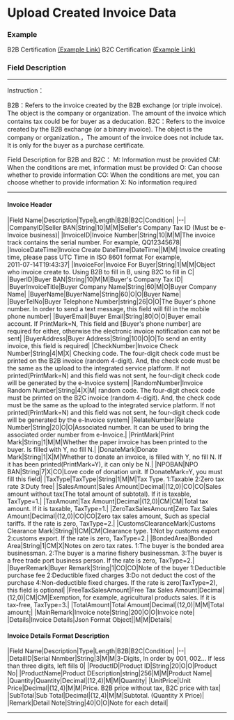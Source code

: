 # Upload Created Invoice Data

### Example
B2B Certification [(Example Link)](b2bJsonSample.html)
B2C Certification [(Example Link)](b2cJsonSample.html)
### Field Description 
---
Instruction：

B2B：Refers to the invoice created by the B2B exchange (or triple invoice). The object is the company or organization. The amount of the invoice which contains tax could be for buyer as a deducation.
B2C：Refers to the invoice created by the B2B exchange (or a binary invoice). The object is the company or organization.，The amount of the invoice does not include tax. It is only for the buyer as a purchase certificate.

Field Description for B2B and B2C：
M: Information must be provided
CM: When the conditions are met, information must be provided
O: Can choose whether to provide information
CO: When the conditions are met, you can choose whether to provide information
X: No information required

---

#### Invoice Header
|Field Name|Description|Type|Length|B2B|B2C|Condition|
|--|
|CompanyID|Seller BAN|String|10|M|M|Seller's Company Tax ID (Must be e-Invoice business)|
|InvoiceID|Invoice Number|String|10|M|M|The invoice track contains the serial number. For example, QQ12345678|
|InvoiceDateTime|Invoice Create DateTime|DateTime||M|M| Invoice creating time, please pass UTC Time in ISO 8601 format For example,<br /> 2011-07-14T19:43:37|
|InvoiceFor|Invoice For Buyer|String|1|M|M|Object who invoice create to. Using B2B to fill in B, using B2C to fill in C|
|BuyerID|Buyer BAN|String|10|M|M|Buyer's Company Tax ID|
|BuyerInvoiceTitle|Buyer Company Name|String|60|M|O|Buyer Company Name|
|BuyerName|BuyerName|String|60|O|O|Buyer Name|
|BuyerTelNo|Buyer Telephone Number|string|26|O|O|The Buyer's phone number. In order to send a text message, this field will fill in the mobile phone number|
|BuyerEmail|Buyer Email|String|80|O|O|Buyer email account. If PrintMark=N, This field and [Buyer's phone number] are required for either, otherwise the electronic invoice notification can not be sent|
|BuyerAddress|Buyer Address|String|100|O|O|To send an entity invoice, this field is required|
|CheckNumber|Invoice Check Number|String|4|M|X| Checking code. The four-digit check code must be printed on the B2B invoice (random 4-digit). And, the check code must be the same as the upload to the integrated service platform. If not printed(PrintMark=N) and this field was not sent, he four-digit check code will be generated by the e-Invoice system|
|RandomNumber|Invoice Random Number|String|4|X|M| random code. The four-digit check code must be printed on the B2C invoice (random 4-digit). And, the check code must be the same as the upload to the integrated service platform. If not printed(PrintMark=N) and this field was not sent, he four-digit check code will be generated by the e-Invoice system|
|RelateNumber|Relate Number|String|20|O|O|Associated number. It can be used to bring the associated order number from e-Invoice.|
|PrintMark|Print Mark|String|1|M|M|Whether the paper invoice has been printed to the buyer. Is filled with Y, no fill N.|
|DonateMark|Donate Mark|String|1|X|M|Whether to donate an invoice, is filled with Y, no fill N. If it has been printed(PrintMark=Y), it can only be N.|
|NPOBAN|NPO BAN|String|7|X|CO|Love code of donation unit. If DonateMark=Y, you must fill this field|
|TaxType|TaxType|String|1|M|M|Tax Type.  1:Taxable 2:Zero tax rate 3:Duty free|
|SalesAmount|Sales Amount|Decimal|(12,0)|CO|CO|Sales amount without tax(The total amount of subtotal). If it is taxable, TaxType=1.|
|TaxAmount|Tax Amount|Decimal|(12,0)|CM|CM|Total tax amount. If it is taxable, TaxType=1.|
|ZeroTaxSalesAmount|Zero Tax Sales Amount|Decimal|(12,0)|CO|CO|Zero tax sales amount, Such as special tariffs. If the rate is zero, TaxType=2.|
|CustomsClearanceMark|Customs Clearance Mark|String|1|CM|CM|Clearance type. 1:Not by customs export 2:customs export. If the rate is zero, TaxType=2.|
|BondedArea|Bonded Area|String|1|CM|X|Notes on zero tax rates. 1:The buyer is the bonded area businessman. 2:The buyer is a marine fishery businessman. 3:The buyer is a free trade port business person. If the rate is zero, TaxType=2.|
|BuyerRemark|Buyer Remark|String|1|CO|CO|Note of the buyer  1:Deductible purchase fee 2:Deductible fixed charges 3:Do not deduct the cost of the purchase 4:Non-deductible fixed charges. If the rate is zero(TaxType=2), this field is optional|
|FreeTaxSalesAmount|Free Tax Sales Amount|Decimal|(12,0)|CM|CM|Exemption, for example, agricultural products sales. If it is tax-free, TaxType=3.|
|TotalAmount|Total Amount|Decimal|(12,0)|M|M|Total amount;|
|MainRemark|Invoice note|String|200|O|O|Invoice note|
|Details|Invoice Details|Json Format Object||M|M|Details|

#### Invoice Details Format Description

|Field Name|Description|Type|Length|B2B|B2C|Condition|
|--|
|DetailID|Serial Nnmber|String|3|M|M|3-Digits, In order by 001, 002... If less than three digits, left fills 0|
|ProductID|Product ID|String|20|O|O|Product No|
|ProductName|Product DEscription|string|256|M|M|Product Name|
|Quantity|Quantity|Decimal|(12,4)|M|M|Quantity|
|UnitPrice|Unit Price|Decimal|(12,4)|M|M|Price. B2B price without tax, B2C price with tax|
|SubTotal|Sub Total|Decimal|(12,4)|M|M|Subtotal. (Quantity X Price)|
|Remark|Detail Note|String|40|O|O|Note for each detail|



---



